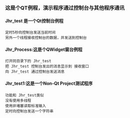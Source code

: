 ### 这是个QT例程，演示程序通过控制台与其他程序通讯
#### Jhr_test 是一个Qt控制台例程
	定时5秒向控制台发送当前时间
	另外一个线程接收控制台的数据，并发送到控制台
#### Jhr_Process:这是个QWidget窗台例程
	打开同目录下的 Jhr_test
	把 Jhr_test 控制台发出的消息显示到 接收窗口
	向 Jhr_test 通过控制台发送消息
#### Jhr_test1:这是一个Non-Qt Project测试程序
	功能和 Jhr_test类似
	没有使用多线程
	使用非堵塞读取标准输入
	定时向控制台发送一个字符串
